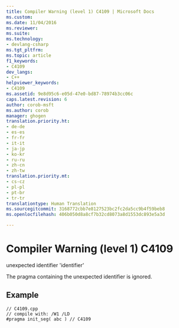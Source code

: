 ```yaml
---
title: Compiler Warning (level 1) C4109 | Microsoft Docs
ms.custom: 
ms.date: 11/04/2016
ms.reviewer: 
ms.suite: 
ms.technology:
- devlang-csharp
ms.tgt_pltfrm: 
ms.topic: article
f1_keywords:
- C4109
dev_langs:
- C++
helpviewer_keywords:
- C4109
ms.assetid: 9e8d95c6-e05d-47e0-bd87-78974b3cc06c
caps.latest.revision: 6
author: corob-msft
ms.author: corob
manager: ghogen
translation.priority.ht:
- de-de
- es-es
- fr-fr
- it-it
- ja-jp
- ko-kr
- ru-ru
- zh-cn
- zh-tw
translation.priority.mt:
- cs-cz
- pl-pl
- pt-br
- tr-tr
translationtype: Human Translation
ms.sourcegitcommit: 3168772cbb7e8127523bc2fc2da5cc9b4f59beb8
ms.openlocfilehash: 406b050d8a8cf7b32cd8073a8d1553dc893e5a3d

---
```

# Compiler Warning (level 1) C4109
unexpected identifier 'identifier'  
  
 The pragma containing the unexpected identifier is ignored.  
  
## Example  
  
```  
// C4109.cpp  
// compile with: /W1 /LD  
#pragma init_seg( abc ) // C4109  
```


<!--HONumber=Jan17_HO1-->


